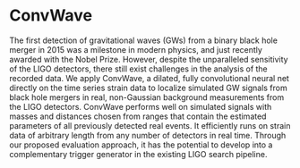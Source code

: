 # ConvWave

The first detection of gravitational waves (GWs) from a binary black hole merger in 2015 was a milestone in modern physics, and just recently awarded with the Nobel Prize. However, despite the unparalleled sensitivity of the LIGO detectors, there still exist challenges in the analysis of the recorded data. We apply ConvWave, a dilated, fully convolutional neural net directly on the time series strain data to localize simulated GW signals from black hole mergers in real, non-Gaussian background measurements from the LIGO detectors. ConvWave performs well on simulated signals with masses and distances chosen from ranges that contain the estimated parameters of all previously detected real events. It efficiently runs on strain data of arbitrary length from any number of detectors in real time. Through our proposed evaluation approach, it has the potential to develop into a complementary trigger generator in the existing LIGO search pipeline.
